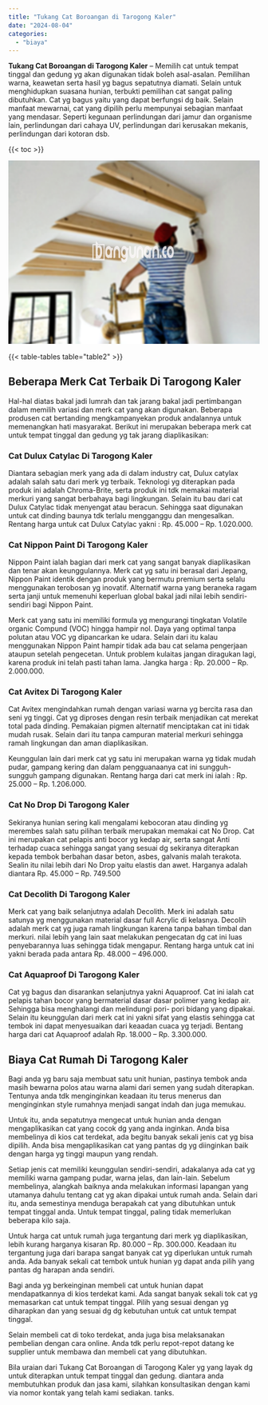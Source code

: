 ```yaml
---
title: "Tukang Cat Boroangan di Tarogong Kaler"
date: "2024-08-04"
categories: 
  - "biaya"
---
```


**Tukang Cat Boroangan di Tarogong Kaler** – Memilih cat untuk tempat tinggal dan gedung yg akan digunakan tidak boleh asal-asalan. Pemilihan warna, keawetan serta hasil yg bagus sepatutnya diamati. Selain untuk menghidupkan suasana hunian, terbukti pemilihan cat sangat paling dibutuhkan. Cat yg bagus yaitu yang dapat berfungsi dg baik. Selain manfaat mewarnai, cat yang dipilih perlu mempunyai sebagian manfaat yang mendasar. Seperti kegunaan perlindungan dari jamur dan organisme lain, perlindungan dari cahaya UV, perlindungan dari kerusakan mekanis, perlindungan dari kotoran dsb.

{{< toc >}}

![Tukang Cat Boroangan di Tarogong Kaler](/images/jasa-cat-murah38.png)

{{< table-tables table="table2" >}}

## Beberapa Merk Cat Terbaik Di Tarogong Kaler

Hal-hal diatas bakal jadi lumrah dan tak jarang bakal jadi pertimbangan dalam memilih variasi dan merk cat yang akan digunakan. Beberapa produsen cat bertanding mengkampanyekan produk andalannya untuk memenangkan hati masyarakat. Berikut ini merupakan beberapa merk cat untuk tempat tinggal dan gedung yg tak jarang diaplikasikan:

### Cat Dulux Catylac Di Tarogong Kaler

Diantara sebagian merk yang ada di dalam industry cat, Dulux catylax adalah salah satu dari merk yg terbaik. Teknologi yg diterapkan pada produk ini adalah Chroma-Brite, serta produk ini tdk memakai material merkuri yang sangat berbahaya bagi lingkungan. Selain itu bau dari cat Dulux Catylac tidak menyengat atau beracun. Sehingga saat digunakan untuk cat dinding baunya tdk terlalu mengganggu dan mengesalkan. Rentang harga untuk cat Dulux Catylac yakni : Rp. 45.000 – Rp. 1.020.000.

### Cat Nippon Paint Di Tarogong Kaler

Nippon Paint ialah bagian dari merk cat yang sangat banyak diaplikasikan dan tenar akan keunggulannya. Merk cat yg satu ini berasal dari Jepang, Nippon Paint identik dengan produk yang bermutu premium serta selalu menggunakan terobosan yg inovatif. Alternatif warna yang beraneka ragam serta janji untuk memenuhi keperluan global bakal jadi nilai lebih sendiri-sendiri bagi Nippon Paint.

Merk cat yang satu ini memiliki formula yg mengurangi tingkatan Volatile organic Compund (VOC) hingga hampir nol. Daya yang optimal tanpa polutan atau VOC yg dipancarkan ke udara. Selain dari itu kalau menggunakan Nippon Paint hampir tidak ada bau cat selama pengerjaan ataupun setelah pengecetan. Untuk problem kulaitas jangan diragukan lagi, karena produk ini telah pasti tahan lama. Jangka harga : Rp. 20.000 – Rp. 2.000.000.

### Cat Avitex Di Tarogong Kaler

Cat Avitex mengindahkan rumah dengan variasi warna yg bercita rasa dan seni yg tinggi. Cat yg diproses dengan resin terbaik menjadikan cat merekat total pada dinding. Pemakaian pigmen alternatif menciptakan cat ini tidak mudah rusak. Selain dari itu tanpa campuran material merkuri sehingga ramah lingkungan dan aman diaplikasikan.

Keunggulan lain dari merk cat yg satu ini merupakan warna yg tidak mudah pudar, gampang kering dan dalam pengguanaanya cat ini sungguh-sungguh gampang digunakan. Rentang harga dari cat merk ini ialah : Rp. 25.000 – Rp. 1.206.000.

### Cat No Drop Di Tarogong Kaler

Sekiranya hunian sering kali mengalami kebocoran atau dinding yg merembes salah satu pilihan terbaik merupakan memakai cat No Drop. Cat ini merupakan cat pelapis anti bocor yg kedap air, serta sangat Anti terhadap cuaca sehingga sangat yang sesuai dg sekiranya diterapkan kepada tembok berbahan dasar beton, asbes, galvanis malah terakota. Sealin itu nilai lebih dari No Drop yaitu elastis dan awet. Harganya adalah diantara Rp. 45.000 – Rp. 749.500

### Cat Decolith Di Tarogong Kaler

Merk cat yang baik selanjutnya adalah Decolith. Merk ini adalah satu satunya yg menggunakan material dasar full Acrylic di kelasnya. Decolih adalah merk cat yg juga ramah lingkungan karena tanpa bahan timbal dan merkuri. nilai lebih yang lain saat melakukan pengecatan dg cat ini luas penyebarannya luas sehingga tidak mengapur. Rentang harga untuk cat ini yakni berada pada antara Rp. 48.000 – 496.000.

### Cat Aquaproof Di Tarogong Kaler

Cat yg bagus dan disarankan selanjutnya yakni Aquaproof. Cat ini ialah cat pelapis tahan bocor yang bermaterial dasar dasar polimer yang kedap air. Sehingga bisa menghalangi dan melindungi pori- pori bidang yang dipakai. Selain itu keunggulan dari merk cat ini yakni sifat yang elastis sehingga cat tembok ini dapat menyesuaikan dari keaadan cuaca yg terjadi. Bentang harga dari cat Aquaproof adalah Rp. 18.000 – Rp. 3.300.000.

## Biaya Cat Rumah Di Tarogong Kaler

Bagi anda yg baru saja membuat satu unit hunian, pastinya tembok anda masih bewarna polos atau warna alami dari semen yang sudah diterapkan. Tentunya anda tdk menginginkan keadaan itu terus menerus dan menginginkan style rumahnya menjadi sangat indah dan juga memukau.

Untuk itu, anda sepatutnya mengecat untuk hunian anda dengan mengaplikasikan cat yang cocok dg yang anda inginkan. Anda bisa membelinya di kios cat terdekat, ada begitu banyak sekali jenis cat yg bisa dipilih. Anda bisa mengaplikasikan cat yang pantas dg yg diinginkan baik dengan harga yg tinggi maupun yang rendah.

Setiap jenis cat memiliki keunggulan sendiri-sendiri, adakalanya ada cat yg memiliki warna gampang pudar, warna jelas, dan lain-lain. Sebelum membelinya, alangkah baiknya anda melakukan informasi lapangan yang utamanya dahulu tentang cat yg akan dipakai untuk rumah anda. Selain dari itu, anda semestinya menduga berapakah cat yang dibutuhkan untuk tempat tinggal anda. Untuk tempat tinggal, paling tidak memerlukan beberapa kilo saja.

Untuk harga cat untuk rumah juga tergantung dari merk yg diaplikasikan, lebih kurang harganya kisaran Rp. 80.000 – Rp. 300.000. Keadaan itu tergantung juga dari barapa sangat banyak cat yg diperlukan untuk rumah anda. Ada banyak sekali cat tembok untuk hunian yg dapat anda pilih yang pantas dg harapan anda sendiri.

Bagi anda yg berkeinginan membeli cat untuk hunian dapat mendapatkannya di kios terdekat kami. Ada sangat banyak sekali tok cat yg memasarkan cat untuk tempat tinggal. Pilih yang sesuai dengan yg diharapkan dan yang sesuai dg dg kebutuhan untuk cat untuk tempat tinggal.

Selain membeli cat di toko terdekat, anda juga bisa melaksanakan pembelian dengan cara online. Anda tdk perlu repot-repot datang ke supplier untuk membawa dan membeli cat yang dibutuhkan.

Bila uraian dari Tukang Cat Boroangan di Tarogong Kaler yg yang layak dg untuk diterapkan untuk tempat tinggal dan gedung. diantara anda membutuhkan produk dan jasa kami, silahkan konsultasikan dengan kami via nomor kontak yang telah kami sediakan. tanks.
